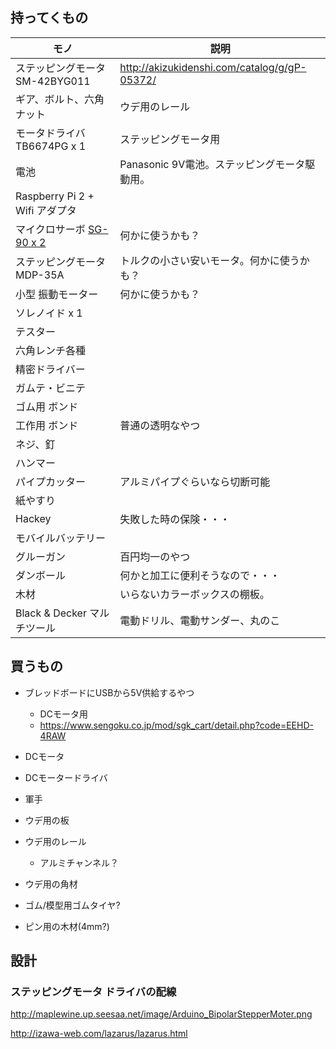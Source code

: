 
## 持ってくもの
|モノ                          |     説明             |
|-----------------------------|----------------------|
| ステッピングモータ SM-42BYG011 | http://akizukidenshi.com/catalog/g/gP-05372/ |
| ギア、ボルト、六角ナット        | ウデ用のレール |
| モータドライバ TB6674PG x 1   | ステッピングモータ用 |
| 電池                        | Panasonic 9V電池。ステッピングモータ駆動用。|
| Raspberry Pi 2 + Wifi アダプタ | |
| マイクロサーボ [SG-90 x 2](http://akizukidenshi.com/catalog/g/gM-08761/) | 何かに使うかも？ |
| ステッピングモータ MDP-35A     | トルクの小さい安いモータ。何かに使うかも？ |
| 小型 振動モーター              | 何かに使うかも？  |
| ソレノイド x 1                | |
| テスター                     | |
| 六角レンチ各種                | |
| 精密ドライバー                | |
| ガムテ・ビニテ                | |
| ゴム用 ボンド                 | |
| 工作用 ボンド                 | 普通の透明なやつ |
| ネジ、釘                     | |
| ハンマー                     | |
| パイプカッター                | アルミパイプぐらいなら切断可能 |
| 紙やすり                     | |
| Hackey                     | 失敗した時の保険・・・ |
| モバイルバッテリー            | |
| グルーガン                   | 百円均一のやつ |
| ダンボール | 何かと加工に便利そうなので・・・ |
| 木材                        | いらないカラーボックスの棚板。 |
| Black & Decker マルチツール   | 電動ドリル、電動サンダー、丸のこ | 

## 買うもの
* ブレッドボードにUSBから5V供給するやつ
  * DCモータ用
  * https://www.sengoku.co.jp/mod/sgk_cart/detail.php?code=EEHD-4RAW
* DCモータ
* DCモータードライバ

* 軍手
* ウデ用の板
* ウデ用のレール
  * アルミチャンネル？
* ウデ用の角材
* ゴム/模型用ゴムタイヤ?
* ピン用の木材(4mm?)

## 設計
### ステッピングモータ ドライバの配線
http://maplewine.up.seesaa.net/image/Arduino_BipolarStepperMoter.png

http://izawa-web.com/lazarus/lazarus.html
